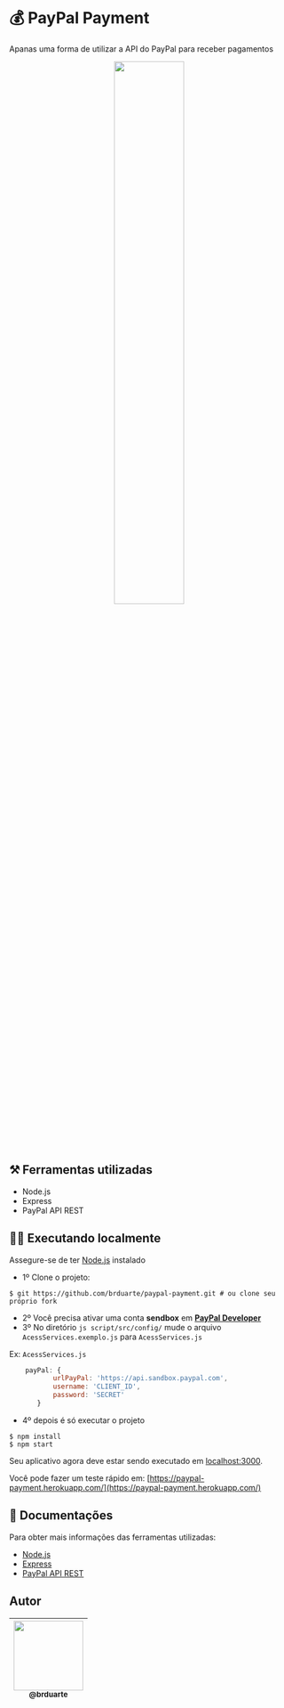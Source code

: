 

# 💰 PayPal Payment

<p>Apanas uma forma de utilizar a API do PayPal para receber pagamentos<p/>

<p align="center">
  <img width="50%" src="https://github.com/brduarte/paypal-payment/blob/master/public/images/1280px-PayPal.svg.png?raw=true">
</p>



## ⚒️ Ferramentas utilizadas 
  
  - Node.js
  - Express
  - PayPal API REST

## 👨‍💻 Executando localmente 

Assegure-se de ter [Node.js](http://nodejs.org/) instalado

- 1º Clone o projeto:

```shell script
$ git https://github.com/brduarte/paypal-payment.git # ou clone seu próprio fork
```

- 2º Você precisa ativar uma conta **sendbox** em [**PayPal Developer**](https://developer.paypal.com/)
- 3º No diretório ```js script/src/config/```  mude o arquivo ```AcessServices.exemplo.js``` para ```AcessServices.js```

Ex: ```AcessServices.js```
```js script
    payPal: {
           urlPayPal: 'https://api.sandbox.paypal.com',
           username: 'CLIENT_ID',
           password: 'SECRET'
       }
```

- 4º depois é só executar o projeto

```shell script
$ npm install
$ npm start
```

Seu aplicativo agora deve estar sendo executado em [localhost:3000](http://localhost:3000/).

Você pode fazer um teste rápido em: [https://paypal-payment.herokuapp.com/](https://paypal-payment.herokuapp.com/)

## 📝 Documentações 

Para obter mais informações das ferramentas utilizadas:

- [Node.js](https://nodejs.org/en/docs/)
- [Express](https://expressjs.com/pt-br/)
- [PayPal API REST](https://developer.paypal.com/docs/api/overview/)

## Autor

| [<img width="125px" src="https://avatars2.githubusercontent.com/u/29002558?v=4"><br><sub>@brduarte</sub>](https://github.com/brduarte)|
| :---: |
